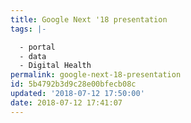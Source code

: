 ```yaml
---
title: Google Next '18 presentation
tags: |-

  - portal
  - data
  - Digital Health
permalink: google-next-18-presentation
id: 5b4792b3d9c28e00bfecb08c
updated: '2018-07-12 17:50:00'
date: 2018-07-12 17:41:07
---
```

